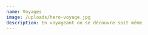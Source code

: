 ```yaml
---
name: Voyages
image: /uploads/hero-voyage.jpg
description: En voyageant on se découvre soit même
---
```


